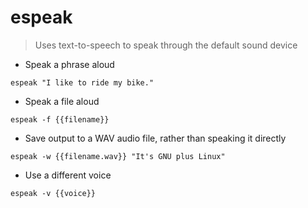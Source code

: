 # espeak

> Uses text-to-speech to speak through the default sound device

- Speak a phrase aloud

`espeak "I like to ride my bike."`

- Speak a file aloud

`espeak -f {{filename}}`

- Save output to a WAV audio file, rather than speaking it directly

`espeak -w {{filename.wav}} "It's GNU plus Linux"`

- Use a different voice

`espeak -v {{voice}}`
